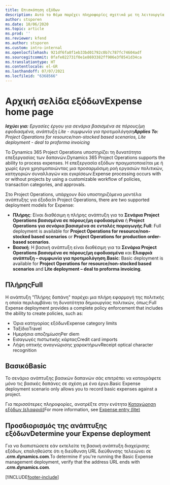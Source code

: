 ```yaml
---
title: Επισκόπηση εξόδων
description: Αυτό το θέμα παρέχει πληροφορίες σχετικά με τη λειτουργία εξόδων στο Project Operations.
author: stsporen
ms.date: 10/06/2020
ms.topic: article
ms.prod: ''
ms.reviewer: kfend
ms.author: stsporen
ms.custom: intro-internal
ms.openlocfilehash: 921df6fa8f1eb33bd01792c0b7c787fc74604adf
ms.sourcegitcommit: 0fafe022731f0e1e8693382ff906e3f8541d34ca
ms.translationtype: HT
ms.contentlocale: el-GR
ms.lasthandoff: 07/07/2021
ms.locfileid: "6368566"
---
```

# <a name="expense-home-page"></a><span data-ttu-id="614fc-103">Αρχική σελίδα εξόδων</span><span class="sxs-lookup"><span data-stu-id="614fc-103">Expense home page</span></span>

<span data-ttu-id="614fc-104">_**Ισχύει για:** Εργασίες έργου για σενάρια βασισμένα σε πόρους/μη εφοδιασμένα, ανάπτυξη Lite - συμφωνία για προτιμολόγηση_</span><span class="sxs-lookup"><span data-stu-id="614fc-104">_**Applies To:** Project Operations for resource/non-stocked based scenarios, Lite deployment - deal to proforma invoicing_</span></span>


<span data-ttu-id="614fc-105">Το Dynamics 365 Project Operations υποστηρίζει τη δυνατότητα επεξεργασίας των δαπανών.</span><span class="sxs-lookup"><span data-stu-id="614fc-105">Dynamics 365 Project Operations supports the ability to process expenses.</span></span> <span data-ttu-id="614fc-106">Η επεξεργασία εξόδων πραγματοποιείται με ή χωρίς έργα χρησιμοποιώντας μια προσαρμόσιμη ροή εργασιών πολιτικών, κατηγοριών συναλλαγών και εγκρίσεων.</span><span class="sxs-lookup"><span data-stu-id="614fc-106">Expense processing occurs with or without projects by using a customizable workflow of policies, transaction categories, and approvals.</span></span>

<span data-ttu-id="614fc-107">Στο Project Operations, υπάρχουν δύο υποστηριζόμενα μοντέλα ανάπτυξης για έξοδα:</span><span class="sxs-lookup"><span data-stu-id="614fc-107">In Project Operations, there are two supported deployment models for Expense:</span></span> 

- <span data-ttu-id="614fc-108">**Πλήρης**: Είναι διαθέσιμη η πλήρης ανάπτυξη για τα **Σενάρια Project Operations βασισμένα σε πόρους/μη εφοδιασμένα** ή **Project Operations για σενάρια βασισμένα σε εντολές παραγωγής**.</span><span class="sxs-lookup"><span data-stu-id="614fc-108">**Full**: Full deployment is available for **Project Operations for resource/non-stocked based scenarios** or **Project Operations for production order-based scenarios**.</span></span>
- <span data-ttu-id="614fc-109">**Βασική**: Η βασική ανάπτυξη είναι διαθέσιμη για τα **Σενάρια Project Operations βασισμένα σε πόρους/μη εφοδιασμένα** και **Ελαφριά ανάπτυξη – συμφωνία για προτιμολόγηση**.</span><span class="sxs-lookup"><span data-stu-id="614fc-109">**Basic**: Basic deployment is available for **Project Operations for resource/non-stocked based scenarios** and **Lite deployment – deal to proforma invoicing**.</span></span>

## <a name="full"></a><span data-ttu-id="614fc-110">Πλήρης</span><span class="sxs-lookup"><span data-stu-id="614fc-110">Full</span></span> 
<span data-ttu-id="614fc-111">Η ανάπτυξη "Πλήρης δαπάνη" παρέχει μια πλήρη εφαρμογή της πολιτικής η οποία περιλαμβάνει τη δυνατότητα δημιουργίας πολιτικών, όπως:</span><span class="sxs-lookup"><span data-stu-id="614fc-111">Full Expense deployment provides a complete policy enforcement that includes the ability to create policies, such as:</span></span>

  - <span data-ttu-id="614fc-112">Όρια κατηγορίας εξόδων</span><span class="sxs-lookup"><span data-stu-id="614fc-112">Expense category limits</span></span>
  - <span data-ttu-id="614fc-113">Ταξίδια</span><span class="sxs-lookup"><span data-stu-id="614fc-113">Travel</span></span>
  - <span data-ttu-id="614fc-114">Ημερήσια αποζημίωση</span><span class="sxs-lookup"><span data-stu-id="614fc-114">Per diem</span></span>
  - <span data-ttu-id="614fc-115">Εισαγωγές πιστωτικής κάρτας</span><span class="sxs-lookup"><span data-stu-id="614fc-115">Credit card imports</span></span>
  - <span data-ttu-id="614fc-116">Λήψη οπτικής αναγνώρισης χαρακτήρων</span><span class="sxs-lookup"><span data-stu-id="614fc-116">Receipt optical character recognition</span></span>

## <a name="basic"></a><span data-ttu-id="614fc-117">Βασικό</span><span class="sxs-lookup"><span data-stu-id="614fc-117">Basic</span></span> 
<span data-ttu-id="614fc-118">Το σενάριο ανάπτυξης βασικών δαπανών σάς επιτρέπει να καταγράφετε μόνο τις βασικές δαπάνες σε σχέση με ένα έργο.</span><span class="sxs-lookup"><span data-stu-id="614fc-118">Basic Expense deployment scenario only allows you to record basic expenses against a project.</span></span> 

<span data-ttu-id="614fc-119">Για περισσότερες πληροφορίες, ανατρέξτε στην ενότητα [Καταχώρηση εξόδων (ελαφριά)](basic-expense.md)</span><span class="sxs-lookup"><span data-stu-id="614fc-119">For more information, see [Expense entry (lite)](basic-expense.md)</span></span>

## <a name="determine-your-expense-deployment"></a><span data-ttu-id="614fc-120">Προσδιορισμός της ανάπτυξης εξόδων</span><span class="sxs-lookup"><span data-stu-id="614fc-120">Determine your Expense deployment</span></span>
<span data-ttu-id="614fc-121">Για να διαπιστώσετε εάν εκτελείτε τη βασική ανάπτυξη διαχείρισης εξόδων, επαληθεύστε ότι η διεύθυνση URL διεύθυνσης τελειώνει σε **.crm.dynamics.com**.</span><span class="sxs-lookup"><span data-stu-id="614fc-121">To determine if you're running the Basic Expense management deployment, verify that the address URL ends with **.crm.dynamics.com**.</span></span> 


[!INCLUDE[footer-include](../includes/footer-banner.md)]